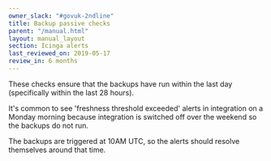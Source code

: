 ```yaml
---
owner_slack: "#govuk-2ndline"
title: Backup passive checks
parent: "/manual.html"
layout: manual_layout
section: Icinga alerts
last_reviewed_on: 2019-05-17
review_in: 6 months
---
```


These checks ensure that the backups have run within the last day (specifically
within the last 28 hours).

It's common to see 'freshness threshold exceeded' alerts in integration on a
Monday morning because integration is switched off over the weekend so the
backups do not run.

The backups are triggered at 10AM UTC, so the alerts should resolve themselves
around that time.
